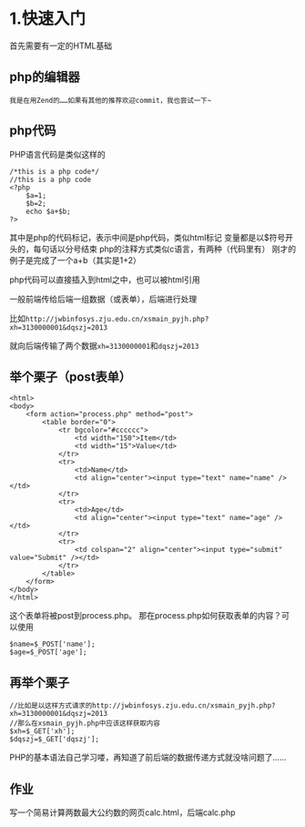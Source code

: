 ﻿# 1.快速入门

首先需要有一定的HTML基础

## php的编辑器
	我是在用Zend的……如果有其他的推荐欢迎commit，我也尝试一下~
	
## php代码

PHP语言代码是类似这样的
```
/*this is a php code*/
//this is a php code
<?php
	$a=1;
	$b=2;
	echo $a+$b;
?>
```
其中<?php ... ?>是php的代码标记，表示中间是php代码，类似html标记
变量都是以$符号开头的，每句话以分号结束
php的注释方式类似c语言，有两种（代码里有）
刚才的例子是完成了一个a+b（其实是1+2）


php代码可以直接插入到html之中，也可以被html引用

一般前端传给后端一组数据（或表单），后端进行处理

比如```http://jwbinfosys.zju.edu.cn/xsmain_pyjh.php?xh=3130000001&dqszj=2013```

就向后端传输了两个数据```xh=3130000001```和```dqszj=2013```

## 举个栗子（post表单）
```
<html>
<body>
	<form action="process.php" method="post">
		<table border="0">
			<tr bgcolor="#cccccc">
				<td width="150">Item</td>
				<td width="15">Value</td>
			</tr>	
			<tr>
				<td>Name</td>
				<td align="center"><input type="text" name="name" /></td>
			</tr>
			<tr>
				<td>Age</td>
				<td align="center"><input type="text" name="age" /></td>
			</tr>
			<tr>
				<td colspan="2" align="center"><input type="submit" value="Submit" /></td>
			</tr>
		</table>
	</form>
</body>
</html>
```
这个表单将被post到process.php。
那在process.php如何获取表单的内容？可以使用
```
$name=$_POST['name'];
$age=$_POST['age'];
```

## 再举个栗子
```
//比如是以这样方式请求的http://jwbinfosys.zju.edu.cn/xsmain_pyjh.php?xh=3130000001&dqszj=2013
//那么在xsmain_pyjh.php中应该这样获取内容
$xh=$_GET['xh'];
$dqszj=$_GET['dqszj'];
```


PHP的基本语法自己学习喽，再知道了前后端的数据传递方式就没啥问题了……

## 作业
写一个简易计算两数最大公约数的网页calc.html，后端calc.php
